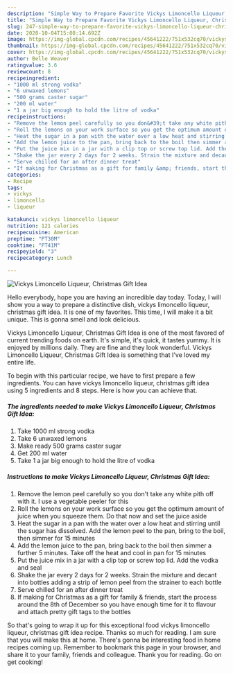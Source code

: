 ```yaml
---
description: "Simple Way to Prepare Favorite Vickys Limoncello Liqueur, Christmas Gift Idea"
title: "Simple Way to Prepare Favorite Vickys Limoncello Liqueur, Christmas Gift Idea"
slug: 247-simple-way-to-prepare-favorite-vickys-limoncello-liqueur-christmas-gift-idea
date: 2020-10-04T15:08:14.692Z
image: https://img-global.cpcdn.com/recipes/45641222/751x532cq70/vickys-limoncello-liqueur-christmas-gift-idea-recipe-main-photo.jpg
thumbnail: https://img-global.cpcdn.com/recipes/45641222/751x532cq70/vickys-limoncello-liqueur-christmas-gift-idea-recipe-main-photo.jpg
cover: https://img-global.cpcdn.com/recipes/45641222/751x532cq70/vickys-limoncello-liqueur-christmas-gift-idea-recipe-main-photo.jpg
author: Belle Weaver
ratingvalue: 3.6
reviewcount: 8
recipeingredient:
- "1000 ml strong vodka"
- "6 unwaxed lemons"
- "500 grams caster sugar"
- "200 ml water"
- "1 a jar big enough to hold the litre of vodka"
recipeinstructions:
- "Remove the lemon peel carefully so you don&#39;t take any white pith off with it. I use a vegetable peeler for this"
- "Roll the lemons on your work surface so you get the optimum amount of juice when you squeeze them. Do that now and set the juice aside"
- "Heat the sugar in a pan with the water over a low heat and stirring until the sugar has dissolved. Add the lemon peel to the pan, bring to the boil, then simmer for 15 minutes"
- "Add the lemon juice to the pan, bring back to the boil then simmer a further 5 minutes. Take off the heat and cool in pan for 15 minutes"
- "Put the juice mix in a jar with a clip top or screw top lid. Add the vodka and seal"
- "Shake the jar every 2 days for 2 weeks. Strain the mixture and decant into bottles adding a strip of lemon peel from the strainer to each bottle"
- "Serve chilled for an after dinner treat"
- "If making for Christmas as a gift for family &amp; friends, start the process around the 8th of December so you have enough time for it to flavour and attach pretty gift tags to the bottles"
categories:
- Recipe
tags:
- vickys
- limoncello
- liqueur

katakunci: vickys limoncello liqueur 
nutrition: 121 calories
recipecuisine: American
preptime: "PT30M"
cooktime: "PT41M"
recipeyield: "3"
recipecategory: Lunch

---
```



![Vickys Limoncello Liqueur, Christmas Gift Idea](https://img-global.cpcdn.com/recipes/45641222/751x532cq70/vickys-limoncello-liqueur-christmas-gift-idea-recipe-main-photo.jpg)

Hello everybody, hope you are having an incredible day today. Today, I will show you a way to prepare a distinctive dish, vickys limoncello liqueur, christmas gift idea. It is one of my favorites. This time, I will make it a bit unique. This is gonna smell and look delicious.

Vickys Limoncello Liqueur, Christmas Gift Idea is one of the most favored of current trending foods on earth. It's simple, it's quick, it tastes yummy. It is enjoyed by millions daily. They are fine and they look wonderful. Vickys Limoncello Liqueur, Christmas Gift Idea is something that I've loved my entire life.




To begin with this particular recipe, we have to first prepare a few ingredients. You can have vickys limoncello liqueur, christmas gift idea using 5 ingredients and 8 steps. Here is how you can achieve that.

<!--inarticleads1-->

##### The ingredients needed to make Vickys Limoncello Liqueur, Christmas Gift Idea:

1. Take 1000 ml strong vodka
1. Take 6 unwaxed lemons
1. Make ready 500 grams caster sugar
1. Get 200 ml water
1. Take 1 a jar big enough to hold the litre of vodka




<!--inarticleads2-->

##### Instructions to make Vickys Limoncello Liqueur, Christmas Gift Idea:

1. Remove the lemon peel carefully so you don&#39;t take any white pith off with it. I use a vegetable peeler for this
1. Roll the lemons on your work surface so you get the optimum amount of juice when you squeeze them. Do that now and set the juice aside
1. Heat the sugar in a pan with the water over a low heat and stirring until the sugar has dissolved. Add the lemon peel to the pan, bring to the boil, then simmer for 15 minutes
1. Add the lemon juice to the pan, bring back to the boil then simmer a further 5 minutes. Take off the heat and cool in pan for 15 minutes
1. Put the juice mix in a jar with a clip top or screw top lid. Add the vodka and seal
1. Shake the jar every 2 days for 2 weeks. Strain the mixture and decant into bottles adding a strip of lemon peel from the strainer to each bottle
1. Serve chilled for an after dinner treat
1. If making for Christmas as a gift for family &amp; friends, start the process around the 8th of December so you have enough time for it to flavour and attach pretty gift tags to the bottles




So that's going to wrap it up for this exceptional food vickys limoncello liqueur, christmas gift idea recipe. Thanks so much for reading. I am sure that you will make this at home. There's gonna be interesting food in home recipes coming up. Remember to bookmark this page in your browser, and share it to your family, friends and colleague. Thank you for reading. Go on get cooking!
